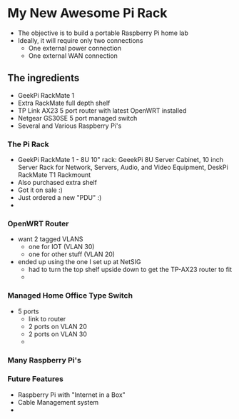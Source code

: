 # My New Awesome Pi Rack
  * The objective is to build a portable Raspberry Pi home lab 
  * Ideally, it will require only two connections
    * One external power connection
    * One external WAN connection
   
## The ingredients
  * GeekPi RackMate 1
  * Extra RackMate full depth shelf
  * TP Link AX23 5 port router with latest OpenWRT installed
  * Netgear GS30SE 5 port managed switch
  * Several and Various Raspberry Pi's
    
### The Pi Rack
  * GeekPi RackMate 1 - 8U 10" rack:
    GeeekPi 8U Server Cabinet, 10 inch Server Rack for Network, Servers, Audio, and Video Equipment, DeskPi RackMate T1 Rackmount
  * Also purchased extra shelf
  * Got it on sale :)
  * Just ordered a new "PDU" :)
  * 


### OpenWRT Router
  * want 2 tagged VLANS
     * one for IOT (VLAN 30)
     * one for other stuff (VLAN 20)
  * ended up using the one I set up at NetSIG
     * had to turn the top shelf upside down to get the TP-AX23 router to fit
     * 
       

### Managed Home Office Type Switch
  * 5 ports
    * link to router
    * 2 ports on VLAN 20
    * 2 ports on VLAN 30
    * 

### Many Raspberry Pi's

### Future Features
  * Raspberry Pi with "Internet in a Box"
  * Cable Management system
  * 
